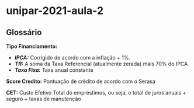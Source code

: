 # unipar-2021-aula-2

## Glossário

**Tipo Financiamento:**
- ***IPCA:*** Corrigido de acordo com a inflação + 1%.
- ***TR:*** A soma da Taxa Referencial (atualmente zerada) mais 70% do IPCA
- ***Taxa Fixa:*** Taxa anual constante

**Score Credito:** Pontuação de crédito de acordo com o Serasa

**CET:** Custo Efetivo Total do empréstimos, ou seja, o total de juros anuais + seguro + taxas de manutenção
